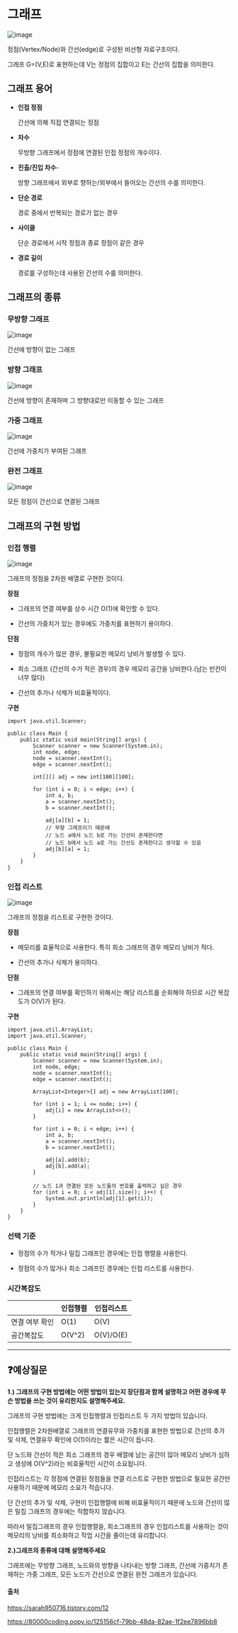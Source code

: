# 그래프

![image](https://github.com/dlrkdus/CS_STUDY/assets/99721126/33613237-ff01-4046-a8c1-4c8128564e2f)

정점(Vertex/Node)와 간선(edge)로 구성된 비선형 자료구조이다.

그래프 G=(V,E)로 표현하는데 V는 정점의 집합이고 E는 간선의 집합을 의미한다.

## 그래프 용어

- **인접 정점**
  
  간선에 의해 직접 연결되는 정점
  
- **차수**

  무방향 그래프에서 정점에 연결된 인접 정점의 개수이다.

- **진출/진입 차수**-

  방향 그래프에서 외부로 향하는/외부에서 들어오는 간선의 수를 의미한다.

- **단순 경로**

  경로 중에서 반복되는 경로가 없는 경우 

- **사이클**

  단순 경로에서 시작 정점과 종료 정점이 같은 경우 

- **경로 길이**

  경로를 구성하는데 사용된 간선의 수를 의미한다.


## 그래프의 종류

### 무방향 그래프

![image](https://github.com/dlrkdus/CS_STUDY/assets/99721126/3aee6545-6638-43b9-bfa4-dea0b6ded8a6)

간선에 방향이 없는 그래프

### 방향 그래프

![image](https://github.com/dlrkdus/CS_STUDY/assets/99721126/8d9fa553-c0f7-42ad-bae6-03d646449866)

간선에 방향이 존재하며 그 방향대로만 이동할 수 있는 그래프

### 가중 그래프

![image](https://github.com/dlrkdus/CS_STUDY/assets/99721126/83509c3c-4da9-4f51-9685-34ce8bbade5a)

간선에 가중치가 부여된 그래프

### 완전 그래프

![image](https://github.com/dlrkdus/CS_STUDY/assets/99721126/efab8e92-8533-404e-8368-4e3475eb9abc)

모든 정점이 간선으로 연결된 그래프

## 그래프의 구현 방법

### 인접 행렬

![image](https://github.com/dlrkdus/CS_STUDY/assets/99721126/04af5585-1700-4d92-a750-1ff878a535b6)

그래프의 정점을 2차원 배열로 구현한 것이다.

**장점**

- 그래프의 연결 여부를 상수 시간 O(1)에 확인할 수 있다.

- 간선의 가중치가 있는 경우에도 가중치를 표현하기 용이하다.

**단점**

- 정점의 개수가 많은 경우, 불필요한 메모리 낭비가 발생할 수 있다.

- 희소 그래프 (간선의 수가 적은 경우)의 경우 메모리 공간을 낭비한다.(남는 빈칸이 너무 많다)

- 간선의 추가나 삭제가 비효율적이다.

**구현**
```
import java.util.Scanner;

public class Main {
    public static void main(String[] args) {
        Scanner scanner = new Scanner(System.in);
        int node, edge;
        node = scanner.nextInt();
        edge = scanner.nextInt();

        int[][] adj = new int[100][100];

        for (int i = 0; i < edge; i++) {
            int a, b;
            a = scanner.nextInt();
            b = scanner.nextInt();

            adj[a][b] = 1;
            // 무향 그래프이기 때문에
            // 노드 a에서 노드 b로 가는 간선이 존재한다면
            // 노드 b에서 노드 a로 가는 간선도 존재한다고 생각할 수 있음
            adj[b][a] = 1;
        }
    }
}
```


### 인접 리스트

![image](https://github.com/dlrkdus/CS_STUDY/assets/99721126/c0219a19-9b04-42ee-a43a-c1d463bf8687)

그래프의 정점을 리스트로 구현한 것이다.

**장점**

- 메모리를 효율적으로 사용한다. 특히 희소 그래프의 경우 메모리 낭비가 적다.

- 간선의 추가나 삭제가 용이하다.

**단점**

- 그래프의 연결 여부를 확인하기 위해서는 해당 리스트를 순회해야 하므로 시간 복잡도가 O(V)가 된다.

**구현**
```
import java.util.ArrayList;
import java.util.Scanner;

public class Main {
    public static void main(String[] args) {
        Scanner scanner = new Scanner(System.in);
        int node, edge;
        node = scanner.nextInt();
        edge = scanner.nextInt();

        ArrayList<Integer>[] adj = new ArrayList[100];

        for (int i = 1; i <= node; i++) {
            adj[i] = new ArrayList<>();
        }

        for (int i = 0; i < edge; i++) {
            int a, b;
            a = scanner.nextInt();
            b = scanner.nextInt();

            adj[a].add(b);
            adj[b].add(a);
        }

        // 노드 1과 연결된 모든 노드들의 번호를 출력하고 싶은 경우
        for (int i = 0; i < adj[1].size(); i++) {
            System.out.println(adj[1].get(i));
        }
    }
}
```

### 선택 기준

- 정점의 수가 적거나 밀집 그래프인 경우에는 인접 행렬을 사용한다.

- 정점의 수가 많거나 희소 그래프인 경우에는 인접 리스트를 사용한다.

### 시간복잡도

||인접행렬|인접리스트|
|------|---|---|
|연결 여부 확인|O(1)|O(V)|
|공간복잡도|O(V^2)|O(V)/O(E)|

<hr>

## ❓예상질문

**1.) 그래프의 구현 방법에는 어떤 방법이 있는지 장단점과 함께 설명하고 어떤 경우에 무슨 방법을 쓰는 것이 유리한지도 설명해주세요.**

그래프의 구현 방법에는 크게 인접행렬과 인접리스트 두 가지 방법이 있습니다. 

인접행렬은 2차원배열로 그래프의 연결유무와 가중치를 표현한 방법으로 간선의 추가 및 삭제, 연결유무 확인에 O(1)이라는 짧은 시간이 듭니다. 

단 노드와 간선이 적은 희소 그래프의 경우 배열에 남는 공간이 많아 메모리 낭비가 심하고 생성에 O(V^2)라는 비효율적인 시간이 소요됩니다.

인접리스트는 각 정점에 연결된 정점들을 연결 리스트로 구현한 방법으로 필요한 공간만 사용하기 때문에 메모리 소요가 적습니다.

단 간선의 추가 및 삭제, 구현이 인접행렬에 비해 비효율적이기 때문에 노드와 간선이 많은 밀집 그래프의 경우에는 적합하지 않습니다.

따라서 밀집그래프의 경우 인접행렬을, 희소그래프의 경우 인접리스트를 사용하는 것이 메모리의 낭비를 최소화하고 작업 시간을 줄이는데 유리합니다. 


**2.)그래프의 종류에 대해 설명해주세요**

그래프에는 무방향 그래프, 노드와의 방향을 나타내는 방향 그래프, 간선에 가중치가 존재하는 가중 그래프, 모든 노드가 간선으로 연결된 완전 그래프가 있습니다. 

#### 출처
https://sarah950716.tistory.com/12

https://80000coding.oopy.io/125156cf-79bb-48da-82ae-1f2ee7896bb8










  
